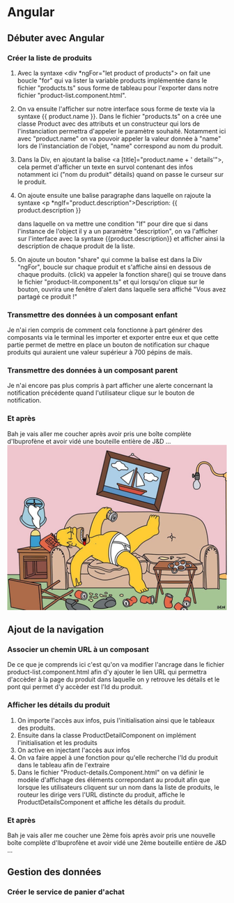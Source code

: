 # Angular
## Débuter avec Angular
### Créer la liste de produits
1. Avec la syntaxe <div *ngFor="let product of products"></div> on fait une boucle "for" qui va lister la variable products implémentée dans le fichier "products.ts" sous forme de tableau pour l'exporter dans notre fichier "product-list.component.html".
  
2. On va ensuite l'afficher sur notre interface sous forme de texte via la syntaxe {{ product.name }}. Dans le fichier "products.ts" on a crée une classe Product avec des attributs et un constructeur qui lors de l'instanciation permettra d'appeler le paramètre souhaité. Notamment ici avec "product.name" on va pouvoir appeler la valeur donnée à "name" lors de l'instanciation de l'objet, "name" correspond au nom du produit.
  
3. Dans la Div, en ajoutant la balise <a [title]="product.name + ' details'">, cela permet d'afficher un texte en survol contenant des infos notamment ici ("nom du produit" détails) quand on passe le curseur sur le produit. 

4. On ajoute ensuite une balise paragraphe dans laquelle on rajoute la syntaxe <p *ngIf="product.description">Description: {{ product.description }}</p> dans laquelle on va mettre une condition "If" pour dire que si dans l'instance de l'object il y a un paramètre "description", on va l'afficher sur l'interface avec la syntaxe {{product.description}} et afficher ainsi la description de chaque produit de la liste.

5. On ajoute un bouton "share" qui comme la balise est dans la Div  "ngFor", boucle sur chaque produit et s'affiche ainsi en dessous de chaque produits. (click) va appeler la fonction share() qui se trouve dans le fichier "product-lit.component.ts" et qui lorsqu'on clique sur le bouton, ouvrira une fenêtre d'alert dans laquelle sera affiché "Vous avez partagé ce produit !"

### Transmettre des données à un composant enfant
Je n'ai rien compris de comment cela fonctionne à part générer des composants via le terminal les importer et exporter entre eux et que cette partie permet de mettre en place un bouton de notification sur chaque produits qui auraient une valeur supérieur à 700 pépins de maïs.

### Transmettre des données à un composant parent
Je n'ai encore pas plus compris à part afficher une alerte concernant la notification précédente quand l'utilisateur clique sur le bouton de notification.

### Et après
Bah je vais aller me coucher après avoir pris une boîte complète d'Ibuprofène et avoir vidé une bouteille entière de J&D ...
![](https://github.com/Keitaroblaster/Angular/blob/main/elwjcajd.jpg?raw=true)

## Ajout de la navigation
### Associer un chemin URL à un composant
De ce que je comprends ici c'est qu'on va modifier l'ancrage dans le fichier product-list.component.html afin d'y ajouter le lien URL qui permettra d'accèder à la page du produit dans laquelle on y retrouve les détails et le pont qui permet d'y accèder est l'Id du produit.

### Afficher les détails du produit
1. On importe l'accès aux infos, puis l'initialisation ainsi que le tableaux des produits.
2. Ensuite dans la classe ProductDetailComponent on implément l'initialisation et les produits
3. On active en injectant l'accès aux infos
4. On va faire appel à une fonction pour qu'elle recherche l'Id du produit dans le tableau afin de l'extraire
5. Dans le fichier "Product-details.Component.html" on va définir le modèle d'affichage des éléments correpondant au produit afin que lorsque les utilisateurs cliquent sur un nom dans la liste de produits, le routeur les dirige vers l'URL distincte du produit, affiche le ProductDetailsComponent et affiche les détails du produit.

### Et après
Bah je vais aller me coucher une 2ème fois après avoir pris une nouvelle boîte complète d'Ibuprofène et avoir vidé une 2ème bouteille entière de J&D ...

## Gestion des données
### Créer le service de panier d'achat








